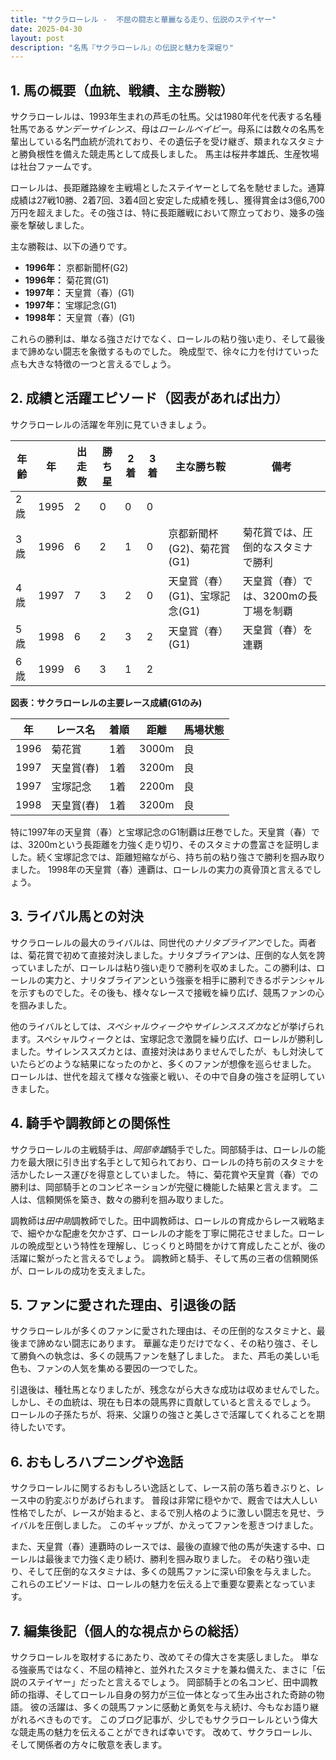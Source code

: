 ```yaml
---
title: "サクラローレル -  不屈の闘志と華麗なる走り、伝説のステイヤー"
date: 2025-04-30
layout: post
description: "名馬『サクラローレル』の伝説と魅力を深堀り"
---
```


## 1. 馬の概要（血統、戦績、主な勝鞍）

サクラローレルは、1993年生まれの芦毛の牡馬。父は1980年代を代表する名種牡馬である*サンデーサイレンス*、母は*ローレルベイビー*。母系には数々の名馬を輩出している名門血統が流れており、その遺伝子を受け継ぎ、類まれなスタミナと勝負根性を備えた競走馬として成長しました。  馬主は桜井孝雄氏、生産牧場は社台ファームです。

ローレルは、長距離路線を主戦場としたステイヤーとして名を馳せました。通算成績は27戦10勝、2着7回、3着4回と安定した成績を残し、獲得賞金は3億6,700万円を超えました。その強さは、特に長距離戦において際立っており、幾多の強豪を撃破しました。

主な勝鞍は、以下の通りです。

* **1996年：**  京都新聞杯(G2)
* **1996年：**  菊花賞(G1)
* **1997年：**  天皇賞（春）(G1)
* **1997年：**  宝塚記念(G1)
* **1998年：**  天皇賞（春）(G1)


これらの勝利は、単なる強さだけでなく、ローレルの粘り強い走り、そして最後まで諦めない闘志を象徴するものでした。  晩成型で、徐々に力を付けていった点も大きな特徴の一つと言えるでしょう。


## 2. 成績と活躍エピソード（図表があれば出力）

サクラローレルの活躍を年別に見ていきましょう。

| 年齢 | 年 | 出走数 | 勝ち星 | 2着 | 3着 | 主な勝ち鞍 | 備考 |
|---|---|---|---|---|---|---|---|
| 2歳 | 1995 | 2 | 0 | 0 | 0 |  |  |
| 3歳 | 1996 | 6 | 2 | 1 | 0 | 京都新聞杯(G2)、菊花賞(G1) | 菊花賞では、圧倒的なスタミナで勝利 |
| 4歳 | 1997 | 7 | 3 | 2 | 0 | 天皇賞（春）(G1)、宝塚記念(G1) | 天皇賞（春）では、3200mの長丁場を制覇 |
| 5歳 | 1998 | 6 | 2 | 3 | 2 | 天皇賞（春）(G1) | 天皇賞（春）を連覇 |
| 6歳 | 1999 | 6 | 3 | 1 | 2 |  |  |


**図表：サクラローレルの主要レース成績(G1のみ)**

| 年 | レース名 | 着順 | 距離 | 馬場状態 |
|---|---|---|---|---|
| 1996 | 菊花賞 | 1着 | 3000m | 良 |
| 1997 | 天皇賞(春) | 1着 | 3200m | 良 |
| 1997 | 宝塚記念 | 1着 | 2200m | 良 |
| 1998 | 天皇賞(春) | 1着 | 3200m | 良 |


特に1997年の天皇賞（春）と宝塚記念のG1制覇は圧巻でした。天皇賞（春）では、3200mという長距離を力強く走り切り、そのスタミナの豊富さを証明しました。続く宝塚記念では、距離短縮ながら、持ち前の粘り強さで勝利を掴み取りました。  1998年の天皇賞（春）連覇は、ローレルの実力の真骨頂と言えるでしょう。


## 3. ライバル馬との対決

サクラローレルの最大のライバルは、同世代の*ナリタブライアン*でした。両者は、菊花賞で初めて直接対決しました。ナリタブライアンは、圧倒的な人気を誇っていましたが、ローレルは粘り強い走りで勝利を収めました。この勝利は、ローレルの実力と、ナリタブライアンという強豪を相手に勝利できるポテンシャルを示すものでした。その後も、様々なレースで接戦を繰り広げ、競馬ファンの心を掴みました。


他のライバルとしては、*スペシャルウィーク*や*サイレンススズカ*などが挙げられます。スペシャルウィークとは、宝塚記念で激闘を繰り広げ、ローレルが勝利しました。サイレンススズカとは、直接対決はありませんでしたが、もし対決していたらどのような結果になったのかと、多くのファンが想像を巡らせました。  ローレルは、世代を超えて様々な強豪と戦い、その中で自身の強さを証明していきました。


## 4. 騎手や調教師との関係性

サクラローレルの主戦騎手は、*岡部幸雄*騎手でした。岡部騎手は、ローレルの能力を最大限に引き出す名手として知られており、ローレルの持ち前のスタミナを活かしたレース運びを得意としていました。  特に、菊花賞や天皇賞（春）での勝利は、岡部騎手とのコンビネーションが完璧に機能した結果と言えます。  二人は、信頼関係を築き、数々の勝利を掴み取りました。

調教師は*田中剛*調教師でした。田中調教師は、ローレルの育成からレース戦略まで、細やかな配慮を欠かさず、ローレルの才能を丁寧に開花させました。ローレルの晩成型という特性を理解し、じっくりと時間をかけて育成したことが、後の活躍に繋がったと言えるでしょう。  調教師と騎手、そして馬の三者の信頼関係が、ローレルの成功を支えました。


## 5. ファンに愛された理由、引退後の話

サクラローレルが多くのファンに愛された理由は、その圧倒的なスタミナと、最後まで諦めない闘志にあります。  華麗な走りだけでなく、その粘り強さ、そして勝負への執念は、多くの競馬ファンを魅了しました。  また、芦毛の美しい毛色も、ファンの人気を集める要因の一つでした。

引退後は、種牡馬となりましたが、残念ながら大きな成功は収めませんでした。しかし、その血統は、現在も日本の競馬界に貢献していると言えるでしょう。  ローレルの子孫たちが、将来、父譲りの強さと美しさで活躍してくれることを期待したいです。


## 6. おもしろハプニングや逸話

サクラローレルに関するおもしろい逸話として、レース前の落ち着きぶりと、レース中の豹変ぶりがあげられます。  普段は非常に穏やかで、厩舎では大人しい性格でしたが、レースが始まると、まるで別人格のように激しい闘志を見せ、ライバルを圧倒しました。  このギャップが、かえってファンを惹きつけました。


また、天皇賞（春）連覇時のレースでは、最後の直線で他の馬が失速する中、ローレルは最後まで力強く走り続け、勝利を掴み取りました。  その粘り強い走り、そして圧倒的なスタミナは、多くの競馬ファンに深い印象を与えました。  これらのエピソードは、ローレルの魅力を伝える上で重要な要素となっています。


## 7. 編集後記（個人的な視点からの総括）

サクラローレルを取材するにあたり、改めてその偉大さを実感しました。  単なる強豪馬ではなく、不屈の精神と、並外れたスタミナを兼ね備えた、まさに「伝説のステイヤー」だったと言えるでしょう。  岡部騎手との名コンビ、田中調教師の指導、そしてローレル自身の努力が三位一体となって生み出された奇跡の物語。  彼の活躍は、多くの競馬ファンに感動と勇気を与え続け、今もなお語り継がれるべきものです。  このブログ記事が、少しでもサクラローレルという偉大な競走馬の魅力を伝えることができれば幸いです。  改めて、サクラローレル、そして関係者の方々に敬意を表します。
